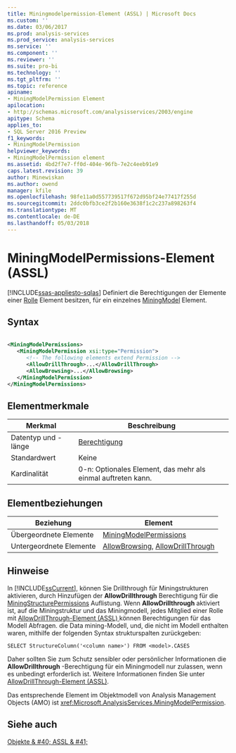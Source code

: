 ```yaml
---
title: Miningmodelpermission-Element (ASSL) | Microsoft Docs
ms.custom: ''
ms.date: 03/06/2017
ms.prod: analysis-services
ms.prod_service: analysis-services
ms.service: ''
ms.component: ''
ms.reviewer: ''
ms.suite: pro-bi
ms.technology: ''
ms.tgt_pltfrm: ''
ms.topic: reference
apiname:
- MiningModelPermission Element
apilocation:
- http://schemas.microsoft.com/analysisservices/2003/engine
apitype: Schema
applies_to:
- SQL Server 2016 Preview
f1_keywords:
- MiningModelPermission
helpviewer_keywords:
- MiningModelPermission element
ms.assetid: 4bd2f7e7-ff0d-404e-96fb-7e2c4eeb91e9
caps.latest.revision: 39
author: Minewiskan
ms.author: owend
manager: kfile
ms.openlocfilehash: 98fe11a0d557739517f672d95bf24e77417f255d
ms.sourcegitcommit: 2ddc0bfb3ce2f2b160e3638f1c2c237a898263f4
ms.translationtype: MT
ms.contentlocale: de-DE
ms.lasthandoff: 05/03/2018
---
```

# <a name="miningmodelpermission-element-assl"></a>MiningModelPermissions-Element (ASSL)
[!INCLUDE[ssas-appliesto-sqlas](../../../includes/ssas-appliesto-sqlas.md)]
  Definiert die Berechtigungen der Elemente einer [Rolle](../../../analysis-services/scripting/objects/role-element-assl.md) Element besitzen, für ein einzelnes [MiningModel](../../../analysis-services/scripting/objects/miningmodel-element-assl.md) Element.  
  
## <a name="syntax"></a>Syntax  
  
```xml  
  
<MiningModelPermissions>  
   <MiningModelPermission xsi:type="Permission">  
      <!-- The following elements extend Permission -->  
      <AllowDrillThrough>...</AllowDrillThrough>  
      <AllowBrowsing>...</AllowBrowsing>  
   </MiningModelPermission>  
</MiningModelPermissions>  
```  
  
## <a name="element-characteristics"></a>Elementmerkmale  
  
|Merkmal|Beschreibung|  
|--------------------|-----------------|  
|Datentyp und -länge|[Berechtigung](../../../analysis-services/scripting/data-type/permission-data-type-assl.md)|  
|Standardwert|Keine|  
|Kardinalität|0-n: Optionales Element, das mehr als einmal auftreten kann.|  
  
## <a name="element-relationships"></a>Elementbeziehungen  
  
|Beziehung|Element|  
|------------------|-------------|  
|Übergeordnete Elemente|[MiningModelPermissions](../../../analysis-services/scripting/collections/miningmodelpermissions-element-assl.md)|  
|Untergeordnete Elemente|[AllowBrowsing](../../../analysis-services/scripting/properties/allowbrowsing-element-assl.md), [AllowDrillThrough](../../../analysis-services/scripting/properties/allowdrillthrough-element-assl.md)|  
  
## <a name="remarks"></a>Hinweise  
 In [!INCLUDE[ssCurrent](../../../includes/sscurrent-md.md)], können Sie Drillthrough für Miningstrukturen aktivieren, durch Hinzufügen der **AllowDrillthrough** Berechtigung für die [MiningStructurePermissions](../../../analysis-services/scripting/collections/miningstructurepermissions-element-assl.md) Auflistung. Wenn **AllowDrillthrough** aktiviert ist, auf die Miningstruktur und das Miningmodell, jedes Mitglied einer Rolle mit [AllowDrillThrough-Element &#40;ASSL&#41; ](../../../analysis-services/scripting/properties/allowdrillthrough-element-assl.md) können Berechtigungen für das Modell Abfragen. die Data mining-Modell, und, die nicht im Modell enthalten waren, mithilfe der folgenden Syntax strukturspalten zurückgeben:  
  
```  
SELECT StructureColumn('<column name>') FROM <model>.CASES  
```  
  
 Daher sollten Sie zum Schutz sensibler oder persönlicher Informationen die **AllowDrillthrough** -Berechtigung für ein Miningmodell nur zulassen, wenn es unbedingt erforderlich ist. Weitere Informationen finden Sie unter [AllowDrillThrough-Element &#40;ASSL&#41;](../../../analysis-services/scripting/properties/allowdrillthrough-element-assl.md).  
  
 Das entsprechende Element im Objektmodell von Analysis Management Objects (AMO) ist <xref:Microsoft.AnalysisServices.MiningModelPermission>.  
  
## <a name="see-also"></a>Siehe auch  
 [Objekte & #40; ASSL & #41;](../../../analysis-services/scripting/objects/objects-assl.md)  
  
  
